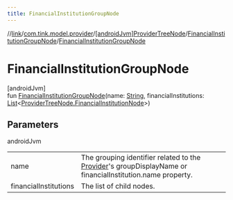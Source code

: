 ```yaml
---
title: FinancialInstitutionGroupNode
---
```

//[link](../../../../index.html)/[com.tink.model.provider](../../index.html)/[[androidJvm]ProviderTreeNode](../index.html)/[FinancialInstitutionGroupNode](index.html)/[FinancialInstitutionGroupNode](-financial-institution-group-node.html)



# FinancialInstitutionGroupNode



[androidJvm]\
fun [FinancialInstitutionGroupNode](-financial-institution-group-node.html)(name: [String](https://kotlinlang.org/api/latest/jvm/stdlib/kotlin/-string/index.html), financialInstitutions: [List](https://kotlinlang.org/api/latest/jvm/stdlib/kotlin.collections/-list/index.html)&lt;[ProviderTreeNode.FinancialInstitutionNode](../-financial-institution-node/index.html)&gt;)



## Parameters


androidJvm

| | |
|---|---|
| name | The grouping identifier related to the [Provider](../../[android-jvm]-provider/index.html)'s groupDisplayName or     financialInstitution.name property. |
| financialInstitutions | The list of child nodes. |




